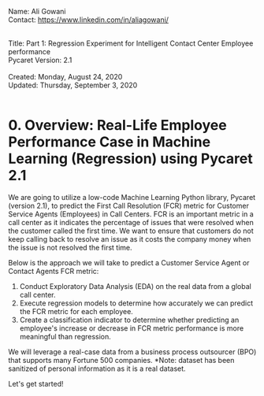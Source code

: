 Name: Ali Gowani <br>
Contact: https://www.linkedin.com/in/aliagowani/<br><br>

Title: Part 1: Regression Experiment for Intelligent Contact Center Employee performance<br>
Pycaret Version: 2.1<br><br>
Created: Monday, August 24, 2020 <br>
Updated: Thursday, September 3, 2020 <br>
<br>

# 0. Overview: Real-Life Employee Performance Case in Machine Learning (Regression) using Pycaret 2.1

We are going to utilize a low-code Machine Learning Python library, Pycaret (version 2.1), to predict the First Call Resolution (FCR) metric for Customer Service Agents (Employees) in Call Centers. FCR is an important metric in a call center as it indicates the percentage of issues that were resolved when the customer called the first time. We want to ensure that customers do not keep calling back to resolve an issue as it costs the company money when the issue is not resolved the first time.

Below is the approach we will take to predict a Customer Service Agent or Contact Agents FCR metric:
<ol>
<li>Conduct Exploratory Data Analysis (EDA) on the real data from a global call center.</li>
<li>Execute regression models to determine how accurately we can predict the FCR metric for each employee.</li>
<li>Create a classification indicator to determine whether predicting an employee's increase or decrease in FCR metric performance is more meaningful than regression.</li>
</ol>

We will leverage a real-case data from a business process outsourcer (BPO) that supports many Fortune 500 companies. *Note: dataset has been sanitized of personal information as it is a real dataset.

Let's get started!
